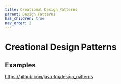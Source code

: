 ```yaml
---
title: Creational Design Patterns
parent: Design Patterns
has_children: true
nav_order: 2
---
```


# Creational Design Patterns

## Examples
https://github.com/java-kb/design_patterns